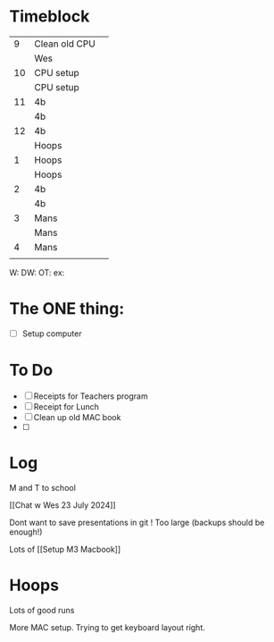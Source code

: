 # Timeblock

|     |               |     |
| --- | ------------- | --- |
| 9   | Clean old CPU |     |
|     | Wes           |     |
| 10  | CPU setup     |     |
|     | CPU setup     |     |
| 11  | 4b            |     |
|     | 4b            |     |
| 12  | 4b            |     |
|     | Hoops         |     |
| 1   | Hoops         |     |
|     | Hoops         |     |
| 2   | 4b            |     |
|     | 4b            |     |
| 3   | Mans          |     |
|     | Mans          |     |
| 4   | Mans          |     |
|     |               |     |

W:
DW:
OT: 
ex:

# The ONE thing: 
- [ ] Setup computer


# To Do
 - [ ] Receipts for Teachers program
 - [ ] Receipt for Lunch
 - [ ] Clean up old MAC book
 - [ ]  



# Log

M and T to school

[[Chat w Wes 23 July 2024]]

Dont want to save presentations in git ! Too large (backups should be enough!)

Lots of [[Setup M3 Macbook]]

# Hoops 
Lots of good runs

More MAC setup.  Trying to get keyboard layout right.

